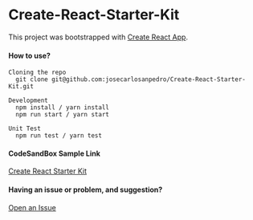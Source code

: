 # Create-React-Starter-Kit



This project was bootstrapped with [Create React App](https://github.com/facebook/create-react-app).

#### How to use?
```
Cloning the repo
  git clone git@github.com:josecarlosanpedro/Create-React-Starter-Kit.git

Development
  npm install / yarn install
  npm run start / yarn start

Unit Test 
  npm run test / yarn test
```

#### CodeSandBox Sample Link 
[Create React Starter Kit](https://codesandbox.io/s/x9x99m9w34)


#### Having an issue or problem, and suggestion?
[Open an Issue](https://github.com/josecarlosanpedro/Create-React-Starter-Kit/issues)

